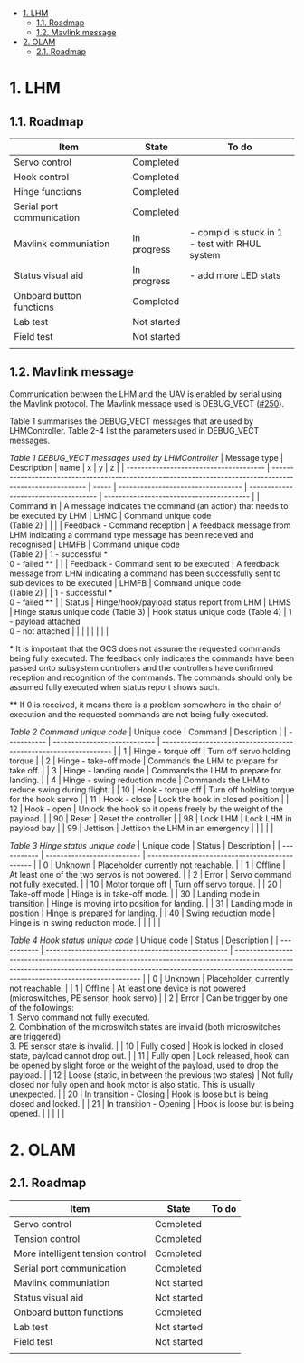 - [1. LHM](#1-lhm)
  - [1.1. Roadmap](#11-roadmap)
  - [1.2. Mavlink message](#12-mavlink-message)
- [2. OLAM](#2-olam)
  - [2.1. Roadmap](#21-roadmap)


# 1. LHM

## 1.1. Roadmap

| Item                      | State       | To do                                                |
| ------------------------- | ----------- | ---------------------------------------------------- |
| Servo control             | Completed   |                                                      |
| Hook control              | Completed   |                                                      |
| Hinge functions           | Completed   |                                                      |
| Serial port communication | Completed   |                                                      |
| Mavlink communiation      | In progress | - compid is stuck in 1 <br/> - test with RHUL system |
| Status visual aid         | In progress | - add more LED stats                                 |
| Onboard button functions  | Completed   |                                                      |
| Lab test                  | Not started |                                                      |
| Field test                | Not started |                                                      |
|                           |             |                                                      |

## 1.2. Mavlink message

Communication between the LHM and the UAV is enabled by serial using the Mavlink protocol. The Mavlink message used is DEBUG_VECT ([#250](https://mavlink.io/en/messages/common.html#DEBUG_VECT)).

Table 1 summarises the DEBUG_VECT messages that are used by LHMController. Table 2-4 list the parameters used in DEBUG_VECT messages.

*Table 1 DEBUG_VECT messages used by LHMController*
| Message type                           | Description                                                                                               | name  | x                                  | y                                    | z                                        |
| -------------------------------------- | --------------------------------------------------------------------------------------------------------- | ----- | ---------------------------------- | ------------------------------------ | ---------------------------------------- |
| Command in                             | A message indicates the command (an action) that needs to be executed by LHM                              | LHMC  | Command unique code<br>(Table 2)   |                                      |                                          |
| Feedback - Command reception           | A feedback message from LHM indicating a command type message has been received and recognised            | LHMFB | Command unique code<br>(Table 2)   | 1 - successful \*<br>0 - failed \*\* |                                          |
| Feedback - Command sent to be executed | A feedback message from LHM indicating a command has been successfully sent to sub devices to be executed | LHMFB | Command unique code<br>(Table 2)   |                                      | 1 - successful \*<br>0 - failed \*\*     |
| Status                                 | Hinge/hook/payload status report from LHM                                                                 | LHMS  | Hinge status unique code (Table 3) | Hook status unique code (Table 4)    | 1 - payload attached<br>0 - not attached |
|                                        |                                                                                                           |       |                                    |                                      |                                          |

\* It is important that the GCS does not assume the requested commands being fully executed. The feedback only indicates the commands have been passed onto subsystem controllers and the controllers have confirmed reception and recognition of the commands. The commands should only be assumed fully executed when status report shows such. 

** If 0 is received, it means there is a problem somewhere in the chain of execution and the requested commands are not being fully executed.

<a name="table.2"></a>*Table 2 Command unique code*
| Unique code | Command                      | Description                                                      |
| ----------- | ---------------------------- | ---------------------------------------------------------------- |
| 1           | Hinge - torque off           | Turn off servo holding torque                                    |
| 2           | Hinge - take-off mode        | Commands the LHM  to prepare for take off.                       |
| 3           | Hinge - landing mode         | Commands the LHM to prepare for landing.                         |
| 4           | Hinge - swing reduction mode | Commands the LHM to reduce swing during flight.                  |
| 10          | Hook - torque off            | Turn off holding torque for the hook servo                       |
| 11          | Hook - close                 | Lock the hook in closed position                                 |
| 12          | Hook - open                  | Unlock the hook so it opens freely by the weight of the payload. |
| 90          | Reset                        | Reset the controller                                             |
| 98          | Lock LHM                     | Lock LHM in payload bay                                          |
| 99          | Jettison                     | Jettison the LHM in an emergency                                 |
|             |                              |                                                                  |

*Table 3 Hinge status unique code*
| Unique code | Status                     | Description                                    |
| ----------- | -------------------------- | ---------------------------------------------- |
| 0           | Unknown                    | Placeholder currently not reachable.           |
| 1           | Offline                    | At least one of the two servos is not powered. |
| 2           | Error                      | Servo command not fully executed.              |
| 10          | Motor torque off           | Turn off servo torque.                         |
| 20          | Take-off mode              | Hinge is in take-off mode.                     |
| 30          | Landing mode in transition | Hinge is moving into position for landing.     |
| 31          | Landing mode in position   | Hinge is prepared for landing.                 |
| 40          | Swing reduction mode       | Hinge is in swing reduction mode.              |
|             |                            |                                                |

*Table 4 Hook status unique code*
| Unique code | Status                                             | Description                                                                                                                                                                                                      |
| ----------- | -------------------------------------------------- | ---------------------------------------------------------------------------------------------------------------------------------------------------------------------------------------------------------------- |
| 0           | Unknown                                            | Placeholder, currently not reachable.                                                                                                                                                                            |
| 1           | Offline                                            | At least one device is not powered (microswitches, PE sensor, hook servo)                                                                                                                                        |
| 2           | Error                                              | Can be trigger by one of the followings:<br>1\. Servo command not fully executed.<br>2\. Combination of the microswitch states are invalid (both microswitches are triggered)<br>3\. PE sensor state is invalid. |
| 10          | Fully closed                                       | Hook is locked in closed state, payload cannot drop out.                                                                                                                                                         |
| 11          | Fully open                                         | Lock released, hook can be opened by slight force or the weight of the payload, used to drop the payload.                                                                                                        |
| 12          | Loose (static, in between the previous two states) | Not fully closed nor fully open and hook motor is also static. This is usually unexpected.                                                                                                                       |
| 20          | In transition - Closing                            | Hook is loose but is being closed and locked.                                                                                                                                                                    |
| 21          | In transition - Opening                            | Hook is loose but is being opened.                                                                                                                                                                               |
|             |                                                    |                                                                                                                                                                                                                  |


# 2. OLAM
## 2.1. Roadmap

| Item                             | State       | To do |
| -------------------------------- | ----------- | ----- |
| Servo control                    | Completed   |
| Tension control                  | Completed   |       |
| More intelligent tension control | Completed   |       |
| Serial port communication        | Completed   |       |
| Mavlink communiation             | Not started |       |
| Status visual aid                | Not started |       |
| Onboard button functions         | Completed   |       |
| Lab test                         | Not started |       |
| Field test                       | Not started |       |
|                                  |             |       |
 